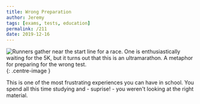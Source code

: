 ```yaml
---
title: Wrong Preparation
author: Jeremy
tags: [exams, tests, education]
permalink: /211
date: 2019-12-16
---
```


![Runners gather near the start line for a race. One is enthusiastically waiting for the 5K, but it turns out that this is an ultramarathon. A metaphor for preparing for the wrong test.](https://res.cloudinary.com/dh3hm8pb7/image/upload/c_scale,q_auto:best,w_615/v1535842782/Handwaving/Published/WrongPreparation.png){: .centre-image }

This is one of the most frustrating experiences you can have in school. You spend all this time studying and - suprise! - you weren't looking at the right material.
